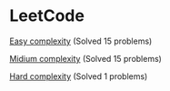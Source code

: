 # LeetCode

[Easy complexity](Easy/) (Solved 15 problems)

[Midium complexity](Medium/) (Solved 15 problems)

[Hard complexity](Hard/) (Solved 1 problems)
